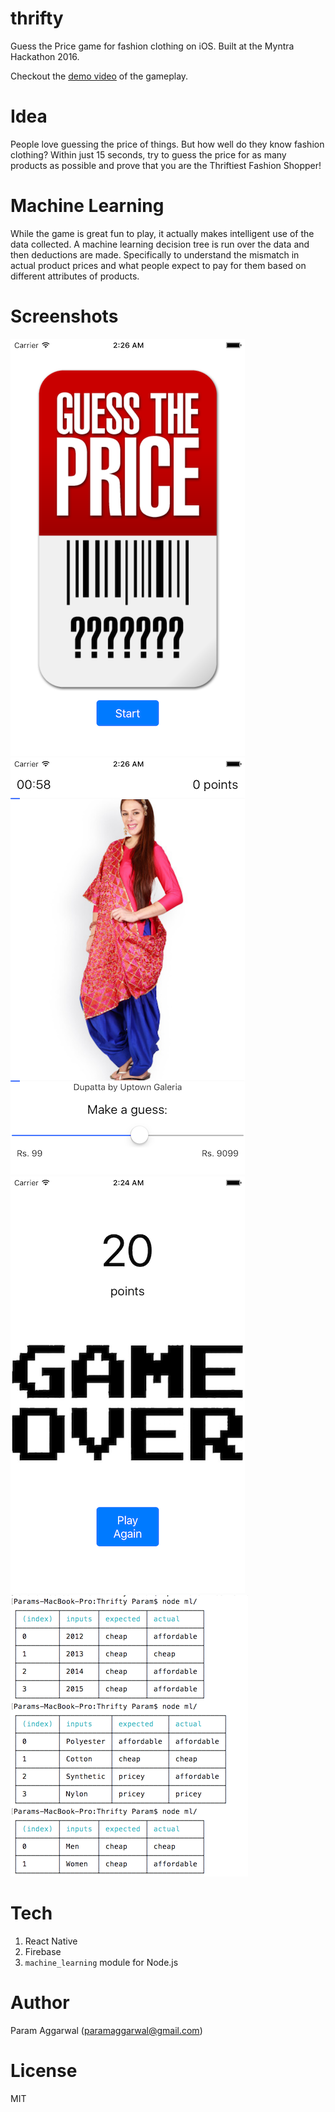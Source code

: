 # thrifty
Guess the Price game for fashion clothing on iOS. Built at the Myntra Hackathon 2016.

Checkout the [demo video](https://vimeo.com/163112588) of the gameplay.

# Idea
People love guessing the price of things. But how well do they know fashion clothing? Within just 15 seconds, try to guess the price for as many products as possible and prove that you are the Thriftiest Fashion Shopper!

# Machine Learning
While the game is great fun to play, it actually makes intelligent use of the data collected. A machine learning decision tree is run over the data and then deductions are made. Specifically to understand the mismatch in actual product prices and what people expect to pay for them based on different attributes of products.

# Screenshots

![Launch screen](https://raw.githubusercontent.com/paramaggarwal/thrifty/master/Screenshots/launch-screen.png)
![Game Screen](https://raw.githubusercontent.com/paramaggarwal/thrifty/master/Screenshots/game-screen.png)
![Game Over](https://raw.githubusercontent.com/paramaggarwal/thrifty/master/Screenshots/game-over.png)
![Machine Learning](https://raw.githubusercontent.com/paramaggarwal/thrifty/master/Screenshots/machine-learning.png)

# Tech

1. React Native
2. Firebase
3. `machine_learning` module for Node.js

# Author 

Param Aggarwal (paramaggarwal@gmail.com)

# License

MIT
